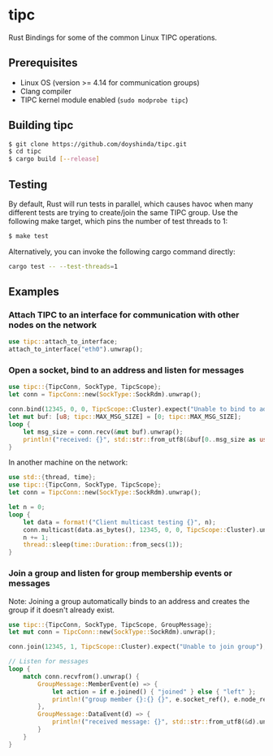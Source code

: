 # tipc
Rust Bindings for some of the common Linux TIPC operations.

## Prerequisites
* Linux OS (version >= 4.14 for communication groups)
* Clang compiler
* TIPC kernel module enabled (`sudo modprobe tipc`)

## Building tipc
```sh
$ git clone https://github.com/doyshinda/tipc.git
$ cd tipc
$ cargo build [--release]
```

## Testing
By default, Rust will run tests in parallel, which causes havoc when many different tests are trying to create/join the same TIPC group. Use the following make target, which pins the number of test threads to 1:
```sh
$ make test
```

Alternatively, you can invoke the following cargo command directly:
```sh
cargo test -- --test-threads=1
```

## Examples
### Attach TIPC to an interface for communication with other nodes on the network
```rust
use tipc::attach_to_interface;
attach_to_interface("eth0").unwrap();
```

### Open a socket, bind to an address and listen for messages
```rust
use tipc::{TipcConn, SockType, TipcScope};
let conn = TipcConn::new(SockType::SockRdm).unwrap();

conn.bind(12345, 0, 0, TipcScope::Cluster).expect("Unable to bind to address");
let mut buf: [u8; tipc::MAX_MSG_SIZE] = [0; tipc::MAX_MSG_SIZE];
loop {
    let msg_size = conn.recv(&mut buf).unwrap();
    println!("received: {}", std::str::from_utf8(&buf[0..msg_size as usize]).unwrap())
}
```

In another machine on the network:
```rust
use std::{thread, time};
use tipc::{TipcConn, SockType, TipcScope};
let conn = TipcConn::new(SockType::SockRdm).unwrap();

let n = 0;
loop {
    let data = format!("Client multicast testing {}", n);
    conn.multicast(data.as_bytes(), 12345, 0, 0, TipcScope::Cluster).unwrap();
    n += 1;
    thread::sleep(time::Duration::from_secs(1));
}
```

### Join a group and listen for group membership events or messages
Note: Joining a group automatically binds to an address and creates the group
if it doesn't already exist.
```rust
use tipc::{TipcConn, SockType, TipcScope, GroupMessage};
let mut conn = TipcConn::new(SockType::SockRdm).unwrap();

conn.join(12345, 1, TipcScope::Cluster).expect("Unable to join group");

// Listen for messages
loop {
    match conn.recvfrom().unwrap() {
        GroupMessage::MemberEvent(e) => {
            let action = if e.joined() { "joined" } else { "left" };
            println!("group member {}:{} {}", e.socket_ref(), e.node_ref(), action);
        },
        GroupMessage::DataEvent(d) => {
            println!("received message: {}", std::str::from_utf8(&d).unwrap());
        }
    }
}
```

